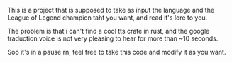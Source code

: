 This is a project that is supposed to take as input the language and the League of Legend champion taht you want, and read it's lore to you.

The problem is that i can't find a cool tts crate in rust, and the google traduction voice is not very pleasing to hear for more than ~10 seconds.

Soo it's in a pause rn, feel free to take this code and modify it as you want.